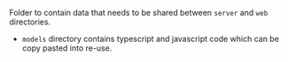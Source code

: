 Folder to contain data that needs to be shared between `server` and `web` directories.

- `models` directory contains typescript and javascript code which can be copy pasted into re-use.